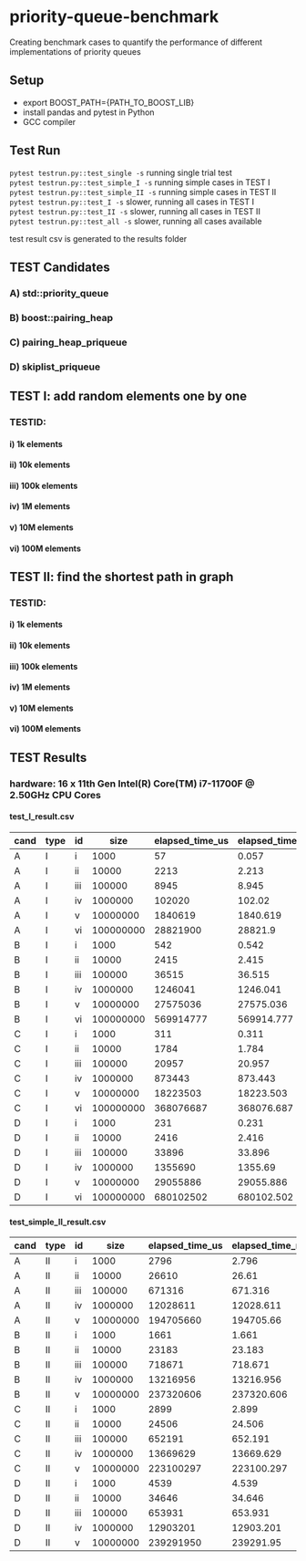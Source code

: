 # priority-queue-benchmark
Creating benchmark cases to quantify the performance of different implementations of priority queues

## Setup
- export BOOST_PATH={PATH_TO_BOOST_LIB}
- install pandas and pytest in Python
- GCC compiler

## Test Run
```pytest testrun.py::test_single -s``` running single trial test  
```pytest testrun.py::test_simple_I -s``` running simple cases in TEST I  
```pytest testrun.py::test_simple_II -s``` running simple cases in TEST II  
```pytest testrun.py::test_I -s``` slower, running all cases in TEST I  
```pytest testrun.py::test_II -s``` slower, running all cases in TEST II  
```pytest testrun.py::test_all -s``` slower, running all cases available  

test result csv is generated to the results folder

## TEST Candidates
### A) std::priority_queue
### B) boost::pairing_heap
### C) pairing_heap_priqueue
### D) skiplist_priqueue

## TEST I: add random elements one by one
### TESTID:
#### i) 1k elements
#### ii) 10k elements
#### iii) 100k elements
#### iv) 1M elements
#### v) 10M elements
#### vi) 100M elements


## TEST II: find the shortest path in graph
### TESTID:
#### i) 1k elements
#### ii) 10k elements
#### iii) 100k elements
#### iv) 1M elements
#### v) 10M elements
#### vi) 100M elements

## TEST Results
### hardware: 16 x 11th Gen Intel(R) Core(TM) i7-11700F @ 2.50GHz CPU Cores

#### test_I_result.csv

|cand|type|id |size     |elapsed_time_us|elapsed_time_ms|elapsed_time_s       |
|----|----|---|---------|---------------|---------------|---------------------|
|A   |I   |i  |1000     |57             |0.057          |5.7e-05              |
|A   |I   |ii |10000    |2213           |2.213          |0.002213             |
|A   |I   |iii|100000   |8945           |8.945          |0.008945             |
|A   |I   |iv |1000000  |102020         |102.02         |0.10202              |
|A   |I   |v  |10000000 |1840619        |1840.619       |1.840619             |
|A   |I   |vi |100000000|28821900       |28821.9        |28.821900000000003   |
|B   |I   |i  |1000     |542            |0.542          |0.0005420000000000001|
|B   |I   |ii |10000    |2415           |2.415          |0.002415             |
|B   |I   |iii|100000   |36515          |36.515         |0.036515             |
|B   |I   |iv |1000000  |1246041        |1246.041       |1.246041             |
|B   |I   |v  |10000000 |27575036       |27575.036      |27.575036            |
|B   |I   |vi |100000000|569914777      |569914.777     |569.914777           |
|C   |I   |i  |1000     |311            |0.311          |0.000311             |
|C   |I   |ii |10000    |1784           |1.784          |0.001784             |
|C   |I   |iii|100000   |20957          |20.957         |0.020957             |
|C   |I   |iv |1000000  |873443         |873.443        |0.873443             |
|C   |I   |v  |10000000 |18223503       |18223.503      |18.223503            |
|C   |I   |vi |100000000|368076687      |368076.687     |368.076687           |
|D   |I   |i  |1000     |231            |0.231          |0.000231             |
|D   |I   |ii |10000    |2416           |2.416          |0.0024159999999999997|
|D   |I   |iii|100000   |33896          |33.896         |0.033896             |
|D   |I   |iv |1000000  |1355690        |1355.69        |1.35569              |
|D   |I   |v  |10000000 |29055886       |29055.886      |29.055885999999997   |
|D   |I   |vi |100000000|680102502      |680102.502     |680.102502           |


#### test_simple_II_result.csv

|cand|type|id |size     |elapsed_time_us|elapsed_time_ms|elapsed_time_s       |
|----|----|---|---------|---------------|---------------|---------------------|
|A   |II  |i  |1000     |2796           |2.796          |0.002796             |
|A   |II  |ii |10000    |26610          |26.61          |0.026609999999999998 |
|A   |II  |iii|100000   |671316         |671.316        |0.671316             |
|A   |II  |iv |1000000  |12028611       |12028.611      |12.028611000000001   |
|A   |II  |v  |10000000 |194705660      |194705.66      |194.70566            |
|B   |II  |i  |1000     |1661           |1.661          |0.001661             |
|B   |II  |ii |10000    |23183          |23.183         |0.023183             |
|B   |II  |iii|100000   |718671         |718.671        |0.7186710000000001   |
|B   |II  |iv |1000000  |13216956       |13216.956      |13.216956            |
|B   |II  |v  |10000000 |237320606      |237320.606     |237.320606           |
|C   |II  |i  |1000     |2899           |2.899          |0.002899             |
|C   |II  |ii |10000    |24506          |24.506         |0.024506             |
|C   |II  |iii|100000   |652191         |652.191        |0.6521910000000001   |
|C   |II  |iv |1000000  |13669629       |13669.629      |13.669629            |
|C   |II  |v  |10000000 |223100297      |223100.297     |223.10029699999998   |
|D   |II  |i  |1000     |4539           |4.539          |0.004539             |
|D   |II  |ii |10000    |34646          |34.646         |0.034646             |
|D   |II  |iii|100000   |653931         |653.931        |0.653931             |
|D   |II  |iv |1000000  |12903201       |12903.201      |12.903201            |
|D   |II  |v  |10000000 |239291950      |239291.95      |239.29195            |

